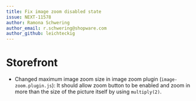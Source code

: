 ```yaml
---
title: Fix image zoom disabled state
issue: NEXT-11578
author: Ramona Schwering
author_email: r.schwering@shopware.com 
author_github: leichteckig
---
```

# Storefront
* Changed maximum image zoom size in image zoom plugin (`image-zoom.plugin.js`): It should allow zoom button to be enabled and zoom in more than the size of the picture itself by using `multiply(2)`.
